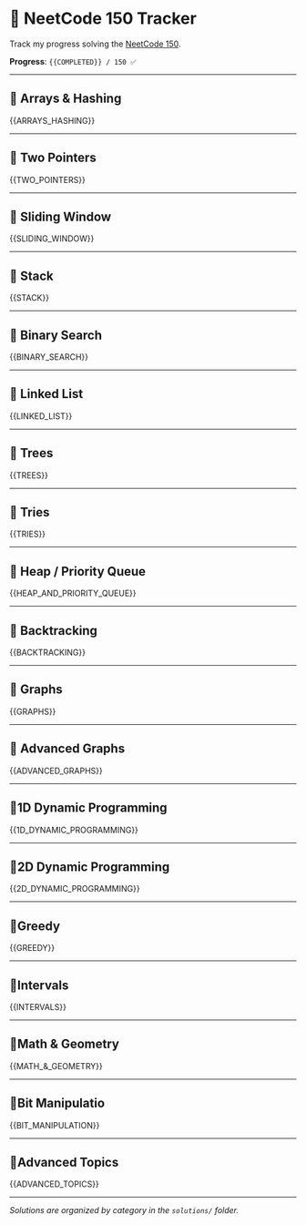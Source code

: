 # 🧠 NeetCode 150 Tracker

Track my progress solving the [NeetCode 150](https://neetcode.io/practice).

**Progress**: `{{COMPLETED}} / 150 ✅`

---

## 📂 Arrays & Hashing

{{ARRAYS_HASHING}}

---

## 📂 Two Pointers

{{TWO_POINTERS}}

---

## 📂 Sliding Window

{{SLIDING_WINDOW}}

---

## 📂 Stack

{{STACK}}

---

## 📂 Binary Search

{{BINARY_SEARCH}}

---

## 📂 Linked List

{{LINKED_LIST}}

---

## 📂 Trees

{{TREES}}

---

## 📂 Tries

{{TRIES}}

---

## 📂 Heap / Priority Queue

{{HEAP_AND_PRIORITY_QUEUE}}

---

## 📂 Backtracking

{{BACKTRACKING}}

---

## 📂 Graphs

{{GRAPHS}}

---

## 📂 Advanced Graphs

{{ADVANCED_GRAPHS}}

---

## 📂1D Dynamic Programming

{{1D_DYNAMIC_PROGRAMMING}}

---

## 📂2D Dynamic Programming

{{2D_DYNAMIC_PROGRAMMING}}

---

## 📂Greedy

{{GREEDY}}

---

## 📂Intervals

{{INTERVALS}}

---

## 📂Math & Geometry

{{MATH_&_GEOMETRY}}

---

## 📂Bit Manipulatio

{{BIT_MANIPULATION}}

---

## 📂Advanced Topics

{{ADVANCED_TOPICS}}

---

_Solutions are organized by category in the `solutions/` folder._
